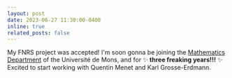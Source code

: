 ```yaml
---
layout: post
date: 2023-06-27 11:30:00-0400
inline: true
related_posts: false
---
```


My FNRS project was accepted! I'm soon gonna be joining the <a href="https://math.umons.ac.be/fr/" target="_blank">Mathematics Department</a> of the Université de Mons, and for :sparkles: <b>three freaking years!!!</b> ✨ Excited to start working with Quentin Menet and Karl Grosse-Erdmann.
